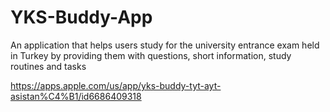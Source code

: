 # YKS-Buddy-App

An application that helps users study for the university entrance exam held in Turkey by
providing them with questions, short information, study routines and tasks

https://apps.apple.com/us/app/yks-buddy-tyt-ayt-asistan%C4%B1/id6686409318
